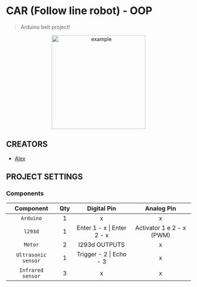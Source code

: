 # CAR (Follow line robot) - OOP
>Arduino belt project!

<p align="center">
  <a href="https://oficialexdev.github.io/portifolio/#/" target="_blank"><img src="https://avatars.githubusercontent.com/u/126710493?v=4" width="256" alt="example" /></a>
</p>
 
## CREATORS

- [Alex](https://oficialexdev.github.io/portfolio)

## PROJECT SETTINGS
 
### Components
 
| Component | Qty | Digital Pin | Analog Pin |
| :----------: | :---------: |  :---------: |:---------: |
| `Arduino` | 1 |  x|x|
| `l293d` | 1 |Enter 1 - x \| Enter 2 - x |Activator 1 e 2 - x (PWM)|
| `Motor` | 2 | l293d OUTPUTS |x|
| `Ultrasonic sensor` | 1 | Trigger - 2 \| Echo - 3 |x| 
| `Infrared sensor` | 3 | x | x|
